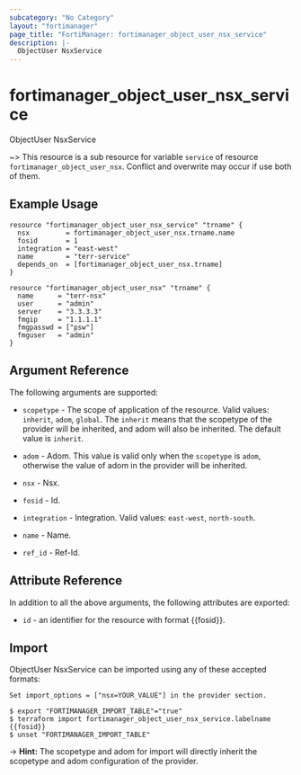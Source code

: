 ```yaml
---
subcategory: "No Category"
layout: "fortimanager"
page_title: "FortiManager: fortimanager_object_user_nsx_service"
description: |-
  ObjectUser NsxService
---
```


# fortimanager_object_user_nsx_service
ObjectUser NsxService

~> This resource is a sub resource for variable `service` of resource `fortimanager_object_user_nsx`. Conflict and overwrite may occur if use both of them.



## Example Usage

```hcl
resource "fortimanager_object_user_nsx_service" "trname" {
  nsx         = fortimanager_object_user_nsx.trname.name
  fosid       = 1
  integration = "east-west"
  name        = "terr-service"
  depends_on  = [fortimanager_object_user_nsx.trname]
}

resource "fortimanager_object_user_nsx" "trname" {
  name      = "terr-nsx"
  user      = "admin"
  server    = "3.3.3.3"
  fmgip     = "1.1.1.1"
  fmgpasswd = ["psw"]
  fmguser   = "admin"
}
```

## Argument Reference


The following arguments are supported:

* `scopetype` - The scope of application of the resource. Valid values: `inherit`, `adom`, `global`. The `inherit` means that the scopetype of the provider will be inherited, and adom will also be inherited. The default value is `inherit`.
* `adom` - Adom. This value is valid only when the `scopetype` is `adom`, otherwise the value of adom in the provider will be inherited.
* `nsx` - Nsx.

* `fosid` - Id.
* `integration` - Integration. Valid values: `east-west`, `north-south`.

* `name` - Name.
* `ref_id` - Ref-Id.


## Attribute Reference

In addition to all the above arguments, the following attributes are exported:
* `id` - an identifier for the resource with format {{fosid}}.

## Import

ObjectUser NsxService can be imported using any of these accepted formats:
```
Set import_options = ["nsx=YOUR_VALUE"] in the provider section.

$ export "FORTIMANAGER_IMPORT_TABLE"="true"
$ terraform import fortimanager_object_user_nsx_service.labelname {{fosid}}
$ unset "FORTIMANAGER_IMPORT_TABLE"
```
-> **Hint:** The scopetype and adom for import will directly inherit the scopetype and adom configuration of the provider.
